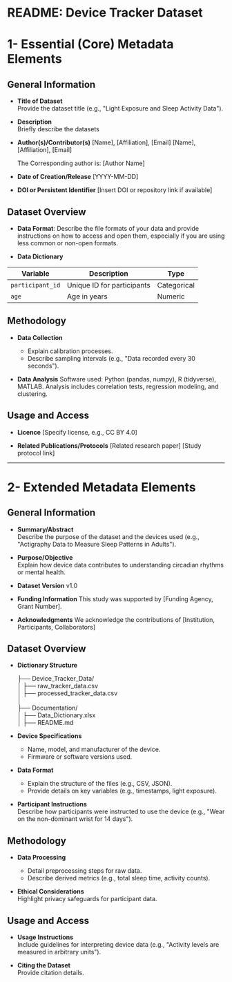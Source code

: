 # README: Device Tracker Dataset

# 1- Essential (Core) Metadata Elements  

## General Information

- **Title of Dataset**  
  Provide the dataset title (e.g., "Light Exposure and Sleep Activity Data").

- **Description**  
  Briefly describe the datasets

- **Author(s)/Contributor(s)**
  [Name], [Affiliation], [Email]
  [Name], [Affiliation], [Email]

  The Corresponding author is: [Author Name]

- **Date of Creation/Release** [YYYY-MM-DD]

- **DOI or Persistent Identifier** [Insert DOI or repository link if available]

## Dataset Overview

- **Data Format**:
  Describe the file formats of your data and provide instructions on how to access and open them, especially if you are using less common or non-open formats.
  
- **Data Dictionary**

| **Variable**     | **Description**                | **Type**     |  
|------------------|--------------------------------|--------------|  
| `participant_id` | Unique ID for participants     | Categorical  |  
| `age`            | Age in years                   | Numeric      |


## Methodology

- **Data Collection**  
  - Explain calibration processes.  
  - Describe sampling intervals (e.g., "Data recorded every 30 seconds").

- **Data Analysis** 
  Software used: Python (pandas, numpy), R (tidyverse), MATLAB.
  Analysis includes correlation tests, regression modeling, and clustering.

  
## Usage and Access

- **Licence** 
  [Specify license, e.g., CC BY 4.0]

- **Related Publications/Protocols**
  [Related research paper]
  [Study protocol link]
---

# 2- Extended Metadata Elements 

## General Information

- **Summary/Abstract**  
  Describe the purpose of the dataset and the devices used (e.g., "Actigraphy Data to Measure Sleep Patterns in Adults").

- **Purpose/Objective**  
  Explain how device data contributes to understanding circadian rhythms or mental health.

- **Dataset Version** v1.0
  
-  **Funding Information** This study was supported by [Funding Agency, Grant Number].

- **Acknowledgments**
  We acknowledge the contributions of [Institution, Participants, Collaborators]

## Dataset Overview

- **Dictionary Structure**

  ├── Device_Tracker_Data/       
  │   ├── raw_tracker_data.csv        
  │   ├── processed_tracker_data.csv        
  │       
  ├── Documentation/       
  │   ├── Data_Dictionary.xlsx      
  │   ├── README.md  

- **Device Specifications**  
  - Name, model, and manufacturer of the device.  
  - Firmware or software versions used.

- **Data Format**  
  - Explain the structure of the files (e.g., CSV, JSON).  
  - Provide details on key variables (e.g., timestamps, light exposure).

- **Participant Instructions**  
  Describe how participants were instructed to use the device (e.g., "Wear on the non-dominant wrist for 14 days").

## Methodology

- **Data Processing**  
  - Detail preprocessing steps for raw data.  
  - Describe derived metrics (e.g., total sleep time, activity counts).
  
- **Ethical Considerations**  
  Highlight privacy safeguards for participant data.

## Usage and Access

- **Usage Instructions**  
  Include guidelines for interpreting device data (e.g., "Activity levels are measured in arbitrary units").

- **Citing the Dataset**  
  Provide citation details.
